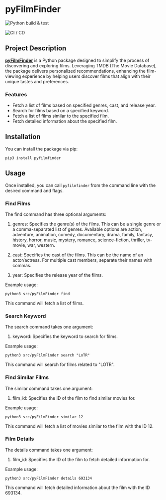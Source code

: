 # pyFilmFinder
![Python build & test](https://github.com/software-students-spring2024/3-python-package-exercise-mjet/actions/workflows/build.yaml/badge.svg)

![CI / CD](https://github.com/software-students-spring2024/3-python-package-exercise-mjet/actions/workflows/build.yaml/badge.svg)

## Project Description

[**pyFilmFinder**](https://pypi.org/project/pyFilmFinder/) is a Python package designed to simplify the process of discovering and exploring films. Leveraging TMDB (The Movie Database), the package delivers personalized recommendations, enhancing the film-viewing experience by helping users discover films that align with their unique tastes and preferences.

### Features

* Fetch a list of films based on specified genres, cast, and release year.
* Search for films based on a specified keyword.
* Fetch a list of films similar to the specified film.
* Fetch detailed information about the specified film.

## Installation

You can install the package via pip:

```
pip3 install pyfilmfinder
```

## Usage

Once installed, you can call `pyfilmfinder` from the command line with the desired command and flags.

### Find Films

The find command has three optional arguments:

1. genres: Specifies the genre(s) of the films. This can be a single genre or a comma-separated list of genres. Available options are action, adventure, animation, comedy, documentary, drama, family, fantasy, history, horror, music, mystery, romance, science-fiction, thriller, tv-movie, war, western.

1. cast: Specifies the cast of the films. This can be the name of an actor/actress. For multiple cast members, separate their names with commas.

1. year: Specifies the release year of the films.

Example usage:

```
python3 src/pyFilmFinder find
```

This command will fetch a list of films. <!--that belong to the action and comedy genres, featuring Tom Hanks, and released in the year 1994.-->

### Search Keyword

The search command takes one argument:

1. keyword: Specifies the keyword to search for films.

Example usage:

```
python3 src/pyFilmFinder search "LoTR"
```

This command will search for films related to "LOTR".

### Find Similar Films

The similar command takes one argument:

1. film_id: Specifies the ID of the film to find similar movies for.

Example usage:

```
python3 src/pyFilmFinder similar 12
```

This command will fetch a list of movies similar to the film with the ID 12.

### Film Details

The details command takes one argument:

1. film_id: Specifies the ID of the film to fetch detailed information for.

Example usage:

```
python3 src/pyFilmFinder details 693134
```

This command will fetch detailed information about the film with the ID 693134.

